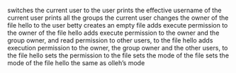 switches the current user to the user
prints the effective username of the current user
prints all the groups the current user
changes the owner of the file hello to the user betty
creates an empty file
adds execute permission to the owner of the file hello
 adds execute permission to the owner and the group owner, and read permission to other users, to the file hello
adds execution permission to the owner, the group owner and the other users, to the file hello
sets the permission to the file 
sets the mode of the file 
sets the mode of the file hello the same as olleh’s mode
